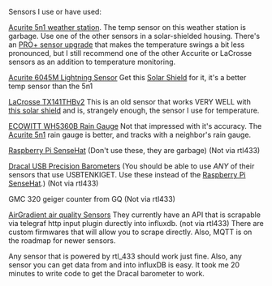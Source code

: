 Sensors I use or have used:

[Acurite 5n1 weather station](https://www.acurite.com/learn/installation/5in1). The temp sensor on this weather station is garbage.  Use one of the other sensors in a solar-shielded housing.  There's an [PRO+ sensor upgrade](https://www.amazon.com/gp/product/B00T0K8MJW/) that makes the temperature swings a bit less pronounced, but I still recommend one of the other Accurite or LaCrosse sensors as an addition to temperature monitoring.

[Acurite 6045M Lightning Sensor](https://www.acurite.com/lightning-detector-with-temperature-and-humidity.html) Get this [Solar Shield](https://www.amazon.com/gp/product/B01M64ISDE/) for it, it's a better temp sensor than the 5n1

[LaCrosse TX141THBv2](https://www.lacrossetechnology.com/products/tx141th-bv2) This is an old sensor that works VERY WELL with [this solar shield](https://www.amazon.com/gp/product/B00VSXENM4/) and is, strangely enough, the sensor I use for temperature.

[ECOWITT WH5360B Rain Gauge](http://www.ecowitt.com/Rain_Gauge/) Not that impressed with it's accuracy.  The [Acurite 5n1](https://www.acurite.com/learn/installation/5in1) rain gauge is better, and tracks with a neighbor's rain gauge.

[Raspberry Pi SenseHat](https://www.raspberrypi.org/products/sense-hat/) (Don't use these, they are garbage) (Not via rtl433)

[Dracal USB Precision Barometers](https://www.dracal.com/store/products/usb_bar20/index.php)  (You should be able to use *ANY* of their sensors that use USBTENKIGET.  Use these instead of the [Raspberry Pi SenseHat](https://www.raspberrypi.org/products/sense-hat/).) (Not via rtl433)

GMC 320 geiger counter from GQ  (Not via rtl433)

[AirGradient air quality Sensors](https://www.airgradient.com/) They currently have an API that is scrapable via telegraf http input plugin durectly into influxdb. (not via rtl433)
There are custom firmwares that will allow you to scrape directly.  Also, MQTT is on the roadmap for newer sensors.


Any sensor that is powered by rtl_433 should work just fine.  Also, any sensor you can get data from and into influxDB is easy.  It took me 20 minutes to write code to get the Dracal barometer to work.
